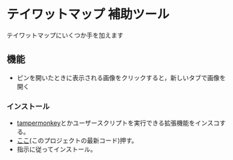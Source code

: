 # テイワットマップ 補助ツール

テイワットマップにいくつか手を加えます

## 機能
- ピンを開いたときに表示される画像をクリックすると，新しいタブで画像を開く

### インストール
- [tampermonkey](https://www.tampermonkey.net/)とかユーザースクリプトを実行できる拡張機能をインスコする。  
- [ここ](https://github.com/oz0820/browser-userscript/raw/main/hoyolab-map-assistant/hoyolab-map-assistant.user.js)(このプロジェクトの最新コード)押す。  
- 指示に従ってインストール。  


